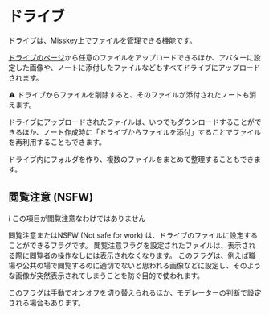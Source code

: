 # ドライブ
ドライブは、Misskey上でファイルを管理できる機能です。

[ドライブのページ](/my/drive)から任意のファイルをアップロードできるほか、アバターに設定した画像や、ノートに添付したファイルなどもすべてドライブにアップロードされます。

<div class="warn">⚠️ ドライブからファイルを削除すると、そのファイルが添付されたノートも消えます。</div>

ドライブにアップロードされたファイルは、いつでもダウンロードすることができるほか、ノート作成時に「ドライブからファイルを添付」することでファイルを再利用することもできます。

ドライブ内にフォルダを作り、複数のファイルをまとめて整理することもできます。

## 閲覧注意 (NSFW)
<div class="info">ℹ️ この項目が閲覧注意なわけではありません</div>

閲覧注意またはNSFW (Not safe for work) は、ドライブのファイルに設定することができるフラグです。
閲覧注意フラグを設定されたファイルは、表示される際に閲覧者の操作なしには表示されなくなります。
このフラグは、例えば職場や公共の場で閲覧するのに適切でないと思われる画像などに設定し、そのような画像が突然表示されてしまうことを防ぐ目的で使われます。

このフラグは手動でオンオフを切り替えられるほか、モデレーターの判断で設定される場合もあります。
